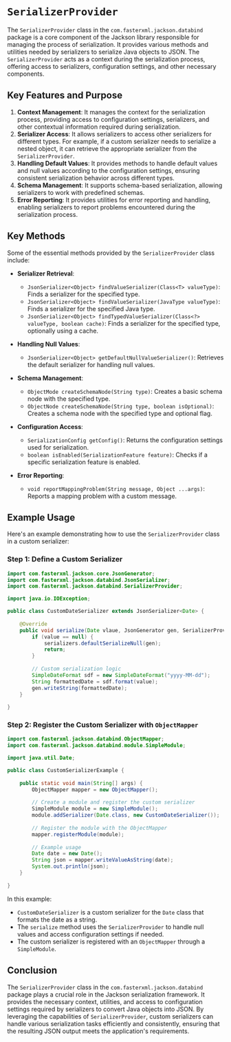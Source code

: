 # `SerializerProvider`

The `SerializerProvider` class in the `com.fasterxml.jackson.databind` package is a core component of the Jackson library responsible for managing the process of serialization.
It provides various methods and utilities needed by serializers to serialize Java objects to JSON.
The `SerializerProvider` acts as a context during the serialization process, offering access to serializers, configuration settings, and other necessary components.

## Key Features and Purpose

1. **Context Management**: It manages the context for the serialization process, providing access to configuration settings, serializers, and other contextual information required during serialization.
2. **Serializer Access**: It allows serializers to access other serializers for different types.
   For example, if a custom serializer needs to serialize a nested object, it can retrieve the appropriate serializer from the `SerializerProvider`.
3. **Handling Default Values**: It provides methods to handle default values and null values according to the configuration settings, ensuring consistent serialization behavior across different types.
4. **Schema Management**: It supports schema-based serialization, allowing serializers to work with predefined schemas.
5. **Error Reporting**: It provides utilities for error reporting and handling, enabling serializers to report problems encountered during the serialization process.

## Key Methods

Some of the essential methods provided by the `SerializerProvider` class include:

- **Serializer Retrieval**:
  - `JsonSerializer<Object> findValueSerializer(Class<T> valueType)`: Finds a serializer for the specified type.
  - `JsonSerializer<Object> findValueSerializer(JavaType valueType)`: Finds a serializer for the specified Java type.
  - `JsonSerializer<Object> findTypedValueSerializer(Class<?> valueType, boolean cache)`: Finds a serializer for the specified type, optionally using a cache.

- **Handling Null Values**:
  - `JsonSerializer<Object> getDefaultNullValueSerializer()`: Retrieves the default serializer for handling null values.

- **Schema Management**:
  - `ObjectMode createSchemaNode(String type)`: Creates a basic schema node with the specified type.
  - `ObjectNode createSchemaNode(String type, boolean isOptional)`: Creates a schema node with the specified type and optional flag.

- **Configuration Access**:
  - `SerializationConfig getConfig()`: Returns the configuration settings used for serialization.
  - `boolean isEnabled(SerializationFeature feature)`: Checks if a specific serialization feature is enabled.

- **Error Reporting**:
  - `void reportMappingProblem(String message, Object ...args)`: Reports a mapping problem with a custom message.

## Example Usage

Here's an example demonstrating how to use the `SerializerProvider` class in a custom serializer:

### Step 1: Define a Custom Serializer

```java
import com.fasterxml.jackson.core.JsonGenerator;
import com.fasterxml.jackson.databind.JsonSerializer;
import com.fasterxml.jackson.databind.SerializerProvider;

import java.io.IOException;

public class CustomDateSerializer extends JsonSerializer<Date> {
    
    @Override
    public void serialize(Date vlaue, JsonGenerator gen, SerializerProvider serializers) throws IOException {
        if (value == null) {
            serializers.defaultSerializeNull(gen);
            return;
        }
        
        // Custom serialization logic
        SimpleDateFormat sdf = new SimpleDateFormat("yyyy-MM-dd");
        String formattedDate = sdf.format(value);
        gen.writeString(formattedDate);
    }
    
}
```

### Step 2: Register the Custom Serializer with `ObjectMapper`

```java
import com.fasterxml.jackson.databind.ObjectMapper;
import com.fasterxml.jackson.databind.module.SimpleModule;

import java.util.Date;

public class CustomSerializerExample {
    
    public static void main(String[] args) {
        ObjectMapper mapper = new ObjectMapper();
        
        // Create a module and register the custom serializer
        SimpleModule module = new SimpleModule();
        module.addSerializer(Date.class, new CustomDateSerializer());
        
        // Register the module with the ObjectMapper
        mapper.registerModule(module);
        
        // Example usage
        Date date = new Date();
        String json = mapper.writeValueAsString(date);
        System.out.println(json);
    }
    
}
```

In this example:

- `CustomDateSerializer` is a custom serializer for the `Date` class that formats the date as a string.
- The `serialize` method uses the `SerializerProvider` to handle null values and access configuration settings if needed.
- The custom serializer is registered with an `ObjectMapper` through a `SimpleModule`.

## Conclusion

The `SerializerProvider` class in the `com.fasterxml.jackson.databind` package plays a crucial role in the Jackson serialization framework.
It provides the necessary context, utilities, and access to configuration settings required by serializers to convert Java objects into JSON.
By leveraging the capabilities of `SerializerProvider`, custom serializers can handle various serialization tasks efficiently and consistently, ensuring that the resulting JSON output meets the application's requirements.
